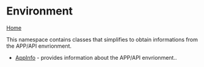﻿# Environment

[Home](./README.md)

This namespace contains classes that simplifies to obtain informations from the APP/API envrionment.

* [AppInfo](./Environment/AppInfo.md) - provides information about the APP/API envrionment..


